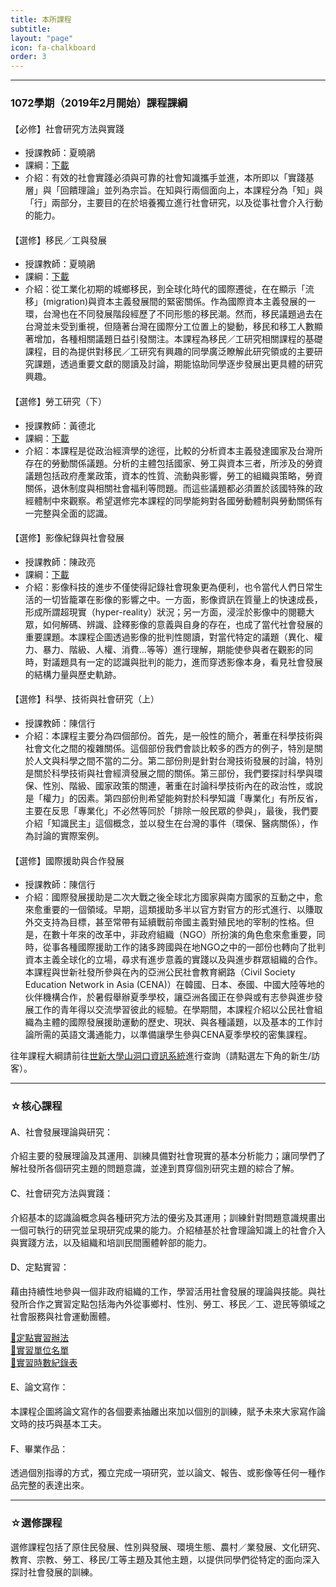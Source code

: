 ```yaml
---
title: 本所課程
subtitle: 
layout: "page"
icon: fa-chalkboard
order: 3
---
```

<style>
	h4{
		font-weight: 500;
	}

</style>
---

### 1072學期（2019年2月開始）課程課綱

#### 【必修】社會研究方法與實踐

- 授課教師：夏曉鵑  
- 課綱：[下載](download/lessons/107下社會研究方法與實踐課程大綱.docx)
- 介紹：有效的社會實踐必須與可靠的社會知識攜手並進，本所即以「實踐基層」與「回饋理論」並列為宗旨。在知與行兩個面向上，本課程分為「知」與「行」兩部分，主要目的在於培養獨立進行社會研究，以及從事社會介入行動的能力。

#### 【選修】移民／工與發展

- 授課教師：夏曉鵑  
- 課綱：[下載](download/lessons/107下移民工與發展.docx)
- 介紹：從工業化初期的城鄉移民，到全球化時代的國際遷徙，在在顯示「流移」(migration)與資本主義發展間的緊密關係。作為國際資本主義發展的一環，台灣也在不同發展階段經歷了不同形態的移民潮。然而，移民議題過去在台灣並未受到重視，但隨著台灣在國際分工位置上的變動，移民和移工人數顯著增加，各種相關議題日益引發關注。本課程為移民／工研究相關課程的基礎課程，目的為提供對移民／工研究有興趣的同學廣泛瞭解此研究領或的主要研究課題，透過重要文獻的閱讀及討論，期能協助同學逐步發展出更具體的研究興趣。

#### 【選修】勞工研究（下）

- 授課教師：黃德北
- 課綱：[下載](download/lessons/勞工研究18社發所.doc)
- 介紹：本課程是從政治經濟學的途徑，比較的分析資本主義發達國家及台灣所存在的勞動關係議題。分析的主體包括國家、勞工與資本三者，所涉及的勞資議題包括政府產業政策，資本的性質、流動與影響，勞工的組織與策略，勞資關係，退休制度與相關社會福利等問題。而這些議題都必須置於該國特殊的政經體制中來觀察。希望選修完本課程的同學能夠對各國勞動體制與勞動關係有一完整與全面的認識。

#### 【選修】影像紀錄與社會發展

- 授課教師：陳政亮
- 課綱：[下載](download/lessons/107下影像記錄與社會發展_課程大綱.docx)
- 介紹：影像科技的進步不僅使得記錄社會現象更為便利，也令當代人們日常生活的一切皆籠罩在影像的影響之中。一方面，影像資訊在質量上的快速成長，形成所謂超現實（hyper-reality）狀況；另一方面，浸淫於影像中的閱聽大眾，如何解碼、辨識、詮釋影像的意義與自身的存在，也成了當代社會發展的重要課題。本課程企圖透過影像的批判性閱讀，對當代特定的議題（異化、權力、暴力、階級、人權、消費…等等）進行理解，期能使參與者在觀影的同時，對議題具有一定的認識與批判的能力，進而穿透影像本身，看見社會發展的結構力量與歷史軌跡。

#### 【選修】科學、技術與社會研究（上）

- 授課教師：陳信行
- 介紹：本課程主要分為四個部份。首先，是一般性的簡介，著重在科學技術與社會文化之間的複雜關係。這個部份我們會談比較多的西方的例子，特別是關於人文與科學之間不當的二分。第二部份則是針對台灣技術發展的討論，特別是關於科學技術與社會經濟發展之間的關係。第三部份，我們要探討科學與環保、性別、階級、國家政策的關連，著重在討論科學技術內在的政治性，或說是「權力」的因素。第四部份則希望能夠對於科學知識「專業化」有所反省，主要在反思「專業化」不必然等同於「排除一般民眾的參與」，最後，我們要介紹「知識民主」這個概念，並以發生在台灣的事件（環保、醫病關係），作為討論的實際案例。

#### 【選修】國際援助與合作發展

- 授課教師：陳信行
- 介紹：國際發展援助是二次大戰之後全球北方國家與南方國家的互動之中，愈來愈重要的一個領域。早期，這類援助多半以官方對官方的形式進行、以賺取外交支持為目標，甚至常帶有延續戰前帝國主義對殖民地的宰制的性格。但是，在數十年來的改革中，非政府組織（NGO）所扮演的角色愈來愈重要，同時，從事各種國際援助工作的諸多跨國與在地NGO之中的一部份也轉向了批判資本主義全球化的立場，尋求有進步意義的實踐以及與進步群眾組織的合作。本課程與世新社發所參與在內的亞洲公民社會教育網路（Civil Society Education Network in Asia (CENA)）在韓國、日本、泰國、中國大陸等地的伙伴機構合作，於暑假舉辦夏季學校，讓亞洲各國正在參與或有志參與進步發展工作的青年得以交流學習彼此的經驗。在學期間，本課程介紹以公民社會組織為主體的國際發展援助運動的歷史、現狀、與各種議題，以及基本的工作討論所需的英語文溝通能力，以準備讓學生參與CENA夏季學校的密集課程。

往年課程大綱請前往[世新大學山洞口資訊系統](https://ap2.shu.edu.tw/STU1/Index.aspx)進行查詢（請點選左下角的新生/訪客）。

---

### ☆核心課程

#### A、社會發展理論與研究：
介紹主要的發展理論及其運用、訓練具備對社會現實的基本分析能力；讓同學們了解社發所各個研究主題的問題意識，並達到貫穿個別研究主題的綜合了解。

#### C、社會研究方法與實踐：
介紹基本的認識論概念與各種研究方法的優劣及其運用；訓練針對問題意識規畫出一個可執行的研究並呈現研究成果的能力。介紹植基於社會理論知識上的社會介入與實踐方法，以及組織和培訓民間團體幹部的能力。

#### D、定點實習：
藉由持續性地參與一個非政府組織的工作，學習活用社會發展的理論與技能。與社發所合作之實習定點包括海內外從事鄉村、性別、勞工、移民／工、遊民等領域之社會服務與社會運動團體。

[📁定點實習辦法](download/定點實習辦法901025.doc)   
[📁實習單位名單](download/實習單位分類.docx)   
[📁實習時數紀錄表](download/實習時數紀錄表.doc)   

#### E、論文寫作：
本課程企圖將論文寫作的各個要素抽離出來加以個別的訓練，賦予未來大家寫作論文時的技巧與基本工夫。

#### F、畢業作品：
透過個別指導的方式，獨立完成一項研究，並以論文、報告、或影像等任何一種作品完整的表達出來。

---

### ☆選修課程

選修課程包括了原住民發展、性別與發展、環境生態、農村／業發展、文化研究、教育、宗教、勞工、移民/工等主題及其他主題，以提供同學們從特定的面向深入探討社會發展的訓練。
